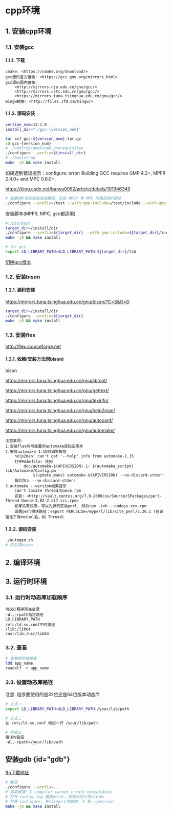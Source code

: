 
# cpp环境

## 1. 安装cpp环境

### 1.1. 安装gcc

#### 1.1.1. 下载

```text
cmake: <https://cmake.org/download/>
gcc源码官方镜像: <https://gcc.gnu.org/mirrors.html>
gcc源码国内镜像:
    <http://mirrors.nju.edu.cn/gnu/gcc/>
    <http://mirrors.ustc.edu.cn/gnu/gcc/>
    <https://mirrors.tuna.tsinghua.edu.cn/gnu/gcc/>
mingw镜像: <http://files.1f0.de/mingw/>
```

#### 1.1.2. 源码安装

```bash
version_num=12.1.0
install_dir="./gcc-{version_num}"

tar xvf gcc-${version_num}.tar.gz
cd gcc-{version_num}
# ./contrib/download_prerequisites
./configure --prefix=${install_dir}
# ./bootstrap
make -j8 && make install
```

如果遇到错误提示：configure: error: Building GCC requires GMP 4.2+, MPFR 2.4.0+ and MPC 0.8.0+.

<https://blog.csdn.net/banyu0052/article/details/101946349>

```bash
# 如果GMP没安装在系统路径，安装 MPFR 和 MPC 时指定GMP路径
./configure --prefix=/test --with-gmp-include=/test/include --with-gmp-lib=/test/lib
```

安装脚本(MPFR, MPC, gcc都适用)

```bash
#!/bin/bash
target_dir=/install/dir
./configure --prefix=${target_dir} --with-gmp-include=${target_dir}/include --with-gmp-lib=${target_dir}/lib
make -j8 && make install

# for gcc
export LD_LIBRARY_PATH=$LD_LIBRARY_PATH:${target_dir}/lib
```

[切换gcc版本](https://blog.csdn.net/u014421520/article/details/119445020)

### 1.2. 安装bison

#### 1.2.1. 源码安装

<https://mirrors.tuna.tsinghua.edu.cn/gnu/bison/?C=S&O=D>

```bash
target_dir=/install/dir
./configure --prefix=${target_dir}
make -j8 && make install
```

### 1.3. 安装flex

<http://flex.sourceforge.net>

#### 1.3.1. 依赖(安装方法同bison)

bison

<https://mirrors.tuna.tsinghua.edu.cn/gnu/libtool/>

<https://mirrors.tuna.tsinghua.edu.cn/gnu/gettext/>

<https://mirrors.tuna.tsinghua.edu.cn/gnu/texinfo/>

<https://mirrors.tuna.tsinghua.edu.cn/gnu/help2man/>

<https://mirrors.tuna.tsinghua.edu.cn/gnu/autoconf/>

<https://mirrors.tuna.tsinghua.edu.cn/gnu/automake/>

```text
注意事项:
1.安装flex时可能要求automake是指定版本
2.安装automake-1.15时如果报错
    help2man: can't get '--help' info from automake-1.15
    打开Makefile: 找到
        doc/automake-$(APIVERSION).1: $(automake_script) lib/Automake/Config.pm
            $(update_mans) automake-$(APIVERSION) --no-discard-stderr
    最后加上 --no-discard-stderr
3.automake --version如果提示
    Can't locate Thread/Queue.rpm
    安装: <http://vault.centos.org/7.9.2009/os/Source/SPackages/perl-Thread-Queue-3.02-2.el7.src.rpm>
    如果没有权限，可以先源码安装perl, 然后rpm -ivh --nodeps xxx.rpm
    设置perl模块路径：export PERL5LIB=/myperl/lib/site_perl/5.26.1 (在该路径下有moduel名，如 Thread)
```

#### 1.3.2. 源码安装

```bash
./autogen.sh
# 然后同bison
```

## 2. 编译环境

## 3. 运行时环境

### 3.1. 运行时动态库加载顺序

```text
可执行程序所在目录
-Wl,-rpath指定路径
LD_LIBRARY_PATH
/etc/ld.so.conf中的路径
/lib:/lib64
/usr/lib:/usr/lib64
```

### 3.2. 查看

```bash
# 查看程序依赖库
ldd app_name
readelf -d app_name
```

### 3.3. 设置动态库路径

注意: 程序要使用的是32位还是64位版本动态库

```bash
# 方式一
export LD_LIBRARY_PATH=$LD_LIBRARY_PATH:/your/lib/path

# 方式二
在 /etc/ld.so.conf 增加一行 /your/lib/path

# 方式三
编译时指定
-Wl,-rpath=/your/lib/path
```

## 安装gdb {id="gdb"}

[ftp下载地址](ftp://ftp.gnu.org/gnu/gdb/)

```bash
# 解压
./configure --prefix=...
# 如果报错: C compiler cannot create executables
# 打开 config.log 搜索error，找到对应行号<line>
# 打开 configure, 在<line>上方删除 -V 和 -qversion
make -j8 && make install
```
